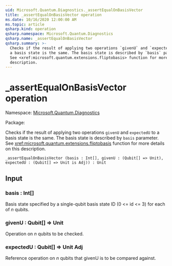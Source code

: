 ```yaml
---
uid: Microsoft.Quantum.Diagnostics._assertEqualOnBasisVector
title: _assertEqualOnBasisVector operation
ms.date: 10/16/2020 12:00:00 AM
ms.topic: article
qsharp.kind: operation
qsharp.namespace: Microsoft.Quantum.Diagnostics
qsharp.name: _assertEqualOnBasisVector
qsharp.summary: >-
  Checks if the result of applying two operations `givenU` and `expectedU` to
  a basis state is the same. The basis state is described by `basis` parameter.
  See <xref:microsoft.quantum.extensions.fliptobasis> function for more details on this
  description.
---
```


# _assertEqualOnBasisVector operation

Namespace: [Microsoft.Quantum.Diagnostics](xref:Microsoft.Quantum.Diagnostics)

Package: [](https://nuget.org/packages/)


Checks if the result of applying two operations `givenU` and `expectedU` toa basis state is the same. The basis state is described by `basis` parameter.See <xref:microsoft.quantum.extensions.fliptobasis> function for more details on thisdescription.

```Q#
_assertEqualOnBasisVector (basis : Int[], givenU : (Qubit[] => Unit), expectedU : (Qubit[] => Unit is Adj)) : Unit
```


## Input

### basis : Int[]

Basis state specified by a single-qubit basis state ID (0 <= id <= 3) for each of$n$ qubits.


### givenU : Qubit[] => Unit 

Operation on $n$ qubits to be checked.


### expectedU : Qubit[] => Unit Adj

Reference operation on $n$ qubits that givenU is to be compared against.

